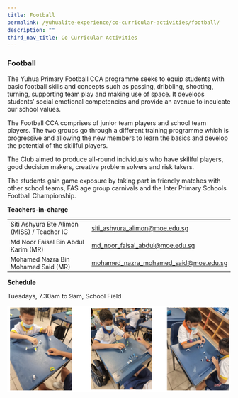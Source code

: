 ```yaml
---
title: Football
permalink: /yuhualite-experience/co-curricular-activities/football/
description: ""
third_nav_title: Co Curricular Activities
---
```

### Football

The Yuhua Primary Football CCA programme seeks to equip students with basic football skills and concepts such as passing, dribbling, shooting, turning, supporting team play and making use of space. It develops students’ social emotional competencies and provide an avenue to inculcate our school values.

The Football CCA comprises of junior team players and school team players. The two groups go through a different training programme which is progressive and allowing the new members to learn the basics and develop the potential of the skillful players.

The Club aimed to produce all-round individuals who have skillful players, good decision makers, creative problem solvers and risk takers.

The students gain game exposure by taking part in friendly matches with other school teams, FAS age group carnivals and the Inter Primary Schools Football Championship.<p></p>

**Teachers-in-charge**

|  |  |
|---|---|
| Siti Ashyura Bte Alimon (MISS) / Teacher IC | siti_ashyura_alimon@moe.edu.sg |
| Md Noor Faisal Bin Abdul Karim (MR) | md_noor_faisal_abdul@moe.edu.sg |
| Mohamed Nazra Bin Mohamed Said (MR) | mohamed_nazra_mohamed_said@moe.edu.sg |

**Schedule**

Tuesdays, 7.30am to 9am, School Field

![](/images/cca13.png)